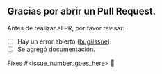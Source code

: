 ## Gracias por abrir un Pull Request.

Antes de realizar el PR, por favor revisar:

- [ ] Hay un error abierto ([bug/issue](https://github.com/marnutux/facturar-costa-rica-lib/issues)).
- [ ] Se agregó documentación.

Fixes #<issue_number_goes_here> 🦕
